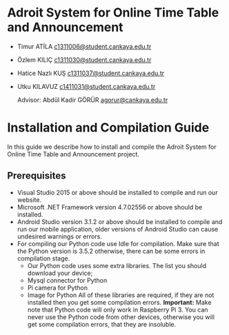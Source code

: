 # **Adroit System for Online Time Table and Announcement**
                                                                                                                                                                

* Timur ATİLA c1311006@student.cankaya.edu.tr

* Özlem KILIÇ c1311030@student.cankaya.edu.tr

* Hatice Nazlı KUŞ c1311037@student.cankaya.edu.tr

* Utku KILAVUZ c1411031@student.cankaya.edu.tr

	Advisor: Abdül Kadir GÖRÜR agorur@cankaya.edu.tr
  
# **Installation and Compilation Guide**

In this guide we describe how to install and compile the Adroit System for Online Time Table and Announcement project.

## **Prerequisites**

* Visual Studio 2015 or above should be installed to compile and run our website.
* Microsoft .NET Framework version 4.7.02556 or above should be installed.
* Android Studio version 3.1.2 or above should be installed to compile and run our mobile application, older versions of Android Studio can cause undesired warnings or errors.
* For compiling our Python code use Idle for compilation. Make sure that the Python version is 3.5.2 otherwise, there can be some errors in compilation stage.
  * Our Python code uses some extra libraries. The list you should download your device;
  * Mysql connector for Python
  * Pi camera for Python
  * Image for Python
  All of these libraries are required, if they are not installed then you get some compilation errors. 
**Important:** Make note that Python code will only work in Raspberry Pi 3. You can never use the Python code from other devices, otherwise you will get some compilation errors, that they are insoluble.
